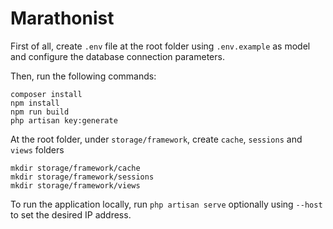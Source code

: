 # Marathonist

First of all, create `.env` file at the root folder using `.env.example` as model and configure the database connection parameters.

Then, run the following commands:

```console
composer install
npm install
npm run build
php artisan key:generate
```
At the root folder, under `storage/framework`, create `cache`, `sessions` and `views` folders

```console
mkdir storage/framework/cache
mkdir storage/framework/sessions
mkdir storage/framework/views
```

To run the application locally, run `php artisan serve` optionally using `--host` to set the desired IP address.